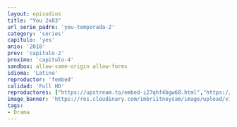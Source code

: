```yaml
---
layout: episodios
title: "You 2x03"
url_serie_padre: 'you-temporada-2'
category: 'series'
capitulo: 'yes'
anio: '2018'
prev: 'capitulo-2'
proximo: 'capitulo-4'
sandbox: allow-same-origin allow-forms
idioma: 'Latino'
reproductor: 'fembed'
calidad: 'Full HD'
reproductores: ["https://upstream.to/embed-i27qhf4bgw68.html","https://upstream.to/embed-8bshjicromt1.html","https://www.ilovefembed.best/v/8d5gqu8w8d1wzx1","https://animekao.xyz/v/47lz6hzwe80dr7y"]
image_banner: 'https://res.cloudinary.com/imbriitneysam/image/upload/v1546465939/you-banner-min.jpg'
tags:
- Drama
---
```












